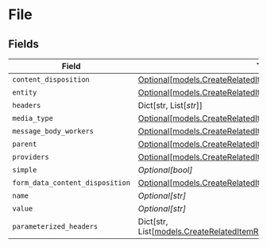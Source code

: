 # File


## Fields

| Field                                                                                                                                       | Type                                                                                                                                        | Required                                                                                                                                    | Description                                                                                                                                 |
| ------------------------------------------------------------------------------------------------------------------------------------------- | ------------------------------------------------------------------------------------------------------------------------------------------- | ------------------------------------------------------------------------------------------------------------------------------------------- | ------------------------------------------------------------------------------------------------------------------------------------------- |
| `content_disposition`                                                                                                                       | [Optional[models.CreateRelatedItemContentDisposition]](../models/createrelateditemcontentdisposition.md)                                    | :heavy_minus_sign:                                                                                                                          | N/A                                                                                                                                         |
| `entity`                                                                                                                                    | [Optional[models.CreateRelatedItemEntity]](../models/createrelateditementity.md)                                                            | :heavy_minus_sign:                                                                                                                          | N/A                                                                                                                                         |
| `headers`                                                                                                                                   | Dict[str, List[*str*]]                                                                                                                      | :heavy_minus_sign:                                                                                                                          | N/A                                                                                                                                         |
| `media_type`                                                                                                                                | [Optional[models.CreateRelatedItemMediaType]](../models/createrelateditemmediatype.md)                                                      | :heavy_minus_sign:                                                                                                                          | N/A                                                                                                                                         |
| `message_body_workers`                                                                                                                      | [Optional[models.CreateRelatedItemMessageBodyWorkers]](../models/createrelateditemmessagebodyworkers.md)                                    | :heavy_minus_sign:                                                                                                                          | N/A                                                                                                                                         |
| `parent`                                                                                                                                    | [Optional[models.CreateRelatedItemParent]](../models/createrelateditemparent.md)                                                            | :heavy_minus_sign:                                                                                                                          | N/A                                                                                                                                         |
| `providers`                                                                                                                                 | [Optional[models.CreateRelatedItemRelatedItemsProviders]](../models/createrelateditemrelateditemsproviders.md)                              | :heavy_minus_sign:                                                                                                                          | N/A                                                                                                                                         |
| `simple`                                                                                                                                    | *Optional[bool]*                                                                                                                            | :heavy_minus_sign:                                                                                                                          | N/A                                                                                                                                         |
| `form_data_content_disposition`                                                                                                             | [Optional[models.CreateRelatedItemFormDataContentDisposition]](../models/createrelateditemformdatacontentdisposition.md)                    | :heavy_minus_sign:                                                                                                                          | N/A                                                                                                                                         |
| `name`                                                                                                                                      | *Optional[str]*                                                                                                                             | :heavy_minus_sign:                                                                                                                          | N/A                                                                                                                                         |
| `value`                                                                                                                                     | *Optional[str]*                                                                                                                             | :heavy_minus_sign:                                                                                                                          | N/A                                                                                                                                         |
| `parameterized_headers`                                                                                                                     | Dict[str, List[[models.CreateRelatedItemRelatedItemsParameterizedHeaders](../models/createrelateditemrelateditemsparameterizedheaders.md)]] | :heavy_minus_sign:                                                                                                                          | N/A                                                                                                                                         |